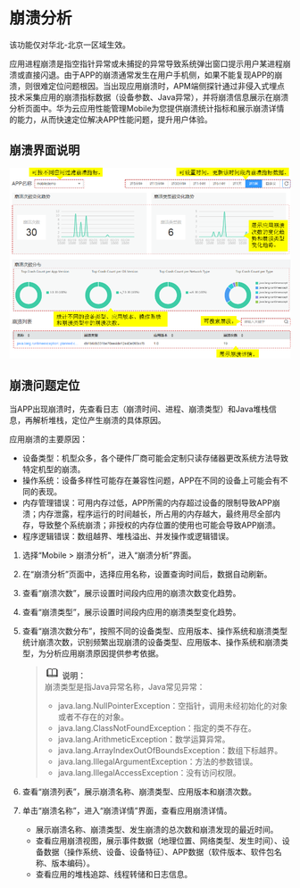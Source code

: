 # 崩溃分析<a name="apm_02_0040"></a>

该功能仅对华北-北京一区域生效。

应用进程崩溃是指空指针异常或未捕捉的异常导致系统弹出窗口提示用户某进程崩溃或直接闪退。由于APP的崩溃通常发生在用户手机侧，如果不能复现APP的崩溃，则很难定位问题根因。当出现应用崩溃时，APM端侧探针通过非侵入式埋点技术采集应用的崩溃指标数据（设备参数、Java异常），并将崩溃信息展示在崩溃分析页面中。华为云应用性能管理Mobile为您提供崩溃统计指标和展示崩溃详情的能力，从而快速定位解决APP性能问题，提升用户体验。

## 崩溃界面说明<a name="section14639171696"></a>

![](figures/Crash分析界面.png)

## 崩溃问题定位<a name="section16289134174610"></a>

当APP出现崩溃时，先查看日志（崩溃时间、进程、崩溃类型）和Java堆栈信息，再解析堆栈，定位产生崩溃的具体原因。

应用崩溃的主要原因：

-   设备类型：机型众多，各个硬件厂商可能会定制只读存储器更改系统方法导致特定机型的崩溃。
-   操作系统：设备多样性可能存在兼容性问题，APP在不同的设备上可能会有不同的表现。
-   内存管理错误：可用内存过低，APP所需的内存超过设备的限制导致APP崩溃；内存泄露，程序运行的时间越长，所占用的内存越大，最终用尽全部内存，导致整个系统崩溃；非授权的内存位置的使用也可能会导致APP崩溃。
-   程序逻辑错误：数组越界、堆栈溢出、并发操作或逻辑错误。

1.  选择“Mobile \> 崩溃分析”，进入“崩溃分析”界面。
2.  在“崩溃分析”页面中，选择应用名称，设置查询时间后，数据自动刷新。
3.  查看“崩溃次数”，展示设置时间段内应用的崩溃次数变化趋势。
4.  查看“崩溃类型”，展示设置时间段内应用的崩溃类型变化趋势。
5.  查看“崩溃次数分布”，按照不同的设备类型、应用版本、操作系统和崩溃类型统计崩溃次数，识别频繁出现崩溃的设备类型、应用版本、操作系统和崩溃类型，为分析应用崩溃原因提供参考依据。

    >![](public_sys-resources/icon-note.gif) **说明：**   
    >崩溃类型是指Java异常名称，Java常见异常：  
    >-   java.lang.NullPointerException：空指针，调用未经初始化的对象或者不存在的对象。  
    >-   java.lang.ClassNotFoundException：指定的类不存在。  
    >-   java.lang.ArithmeticException：数学运算异常。  
    >-   java.lang.ArrayIndexOutOfBoundsException：数组下标越界。  
    >-   java.lang.IllegalArgumentException：方法的参数错误。  
    >-   java.lang.IllegalAccessException：没有访问权限。  

6.  查看“崩溃列表”，展示崩溃名称、崩溃类型、应用版本和崩溃次数。
7.  单击“崩溃名称”，进入“崩溃详情”界面，查看应用崩溃详情。
    -   展示崩溃名称、崩溃类型、发生崩溃的总次数和崩溃发现的最近时间。
    -   查看应用崩溃视图，展示事件数据（地理位置、网络类型、发生时间）、设备数据（操作系统、设备、设备特征）、APP数据（软件版本、软件包名称、版本编码）。
    -   查看应用的堆栈追踪、线程转储和日志信息。



